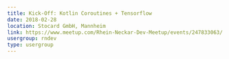 ```yaml
---
title: Kick-Off: Kotlin Coroutines + Tensorflow
date: 2018-02-28
location: Stocard GmbH, Mannheim
link: https://www.meetup.com/Rhein-Neckar-Dev-Meetup/events/247833063/
usergroup: rndev
type: usergroup
---
```

